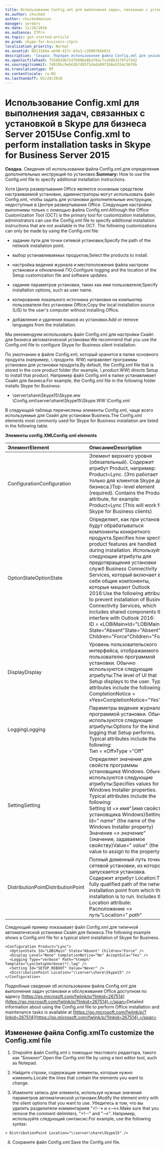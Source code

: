 ```yaml
---
title: Использование Config.xml для выполнения задач, связанных с установкой в Skype для бизнеса Server 2015
ms.author: chucked
author: chuckedmonson
manager: serdars
ms.date: 12/20/2016
ms.audience: ITPro
ms.topic: get-started-article
ms.prod: skype-for-business-itpro
localization_priority: Normal
ms.assetid: 0813184a-ab40-417c-b3a3-c2090766b831
description: 'Сводка: Порядок использования файла Config.xml для указания дополнительных инструкций по установке.'
ms.openlocfilehash: f55683d672df890be8baf0ac7ca50b3170faf3d2
ms.sourcegitcommit: 7d819bc9eb63bfd85f5dada09f1b8e5354c56f6b
ms.translationtype: MT
ms.contentlocale: ru-RU
ms.lasthandoff: 03/28/2018
---
```

# <a name="use-configxml-to-perform-installation-tasks-in-skype-for-business-server-2015"></a><span data-ttu-id="152f9-103">Использование Config.xml для выполнения задач, связанных с установкой в Skype для бизнеса Server 2015</span><span class="sxs-lookup"><span data-stu-id="152f9-103">Use Config.xml to perform installation tasks in Skype for Business Server 2015</span></span>
 
<span data-ttu-id="152f9-104">**Сводка.** Сведения об использовании файла Config.xml для определения дополнительных инструкций по установке.</span><span class="sxs-lookup"><span data-stu-id="152f9-104">**Summary:** How to use the Config.xml file to specify additional installation instructions.</span></span>
  
<span data-ttu-id="152f9-p101">Хотя Центр развертывания Office является основным средством настраиваемой установки, администраторы могут использовать файл Config.xml, чтобы задать для установки дополнительные инструкции, недоступные в Центре развертывания Office. Следующие настройки выполнимы только с помощью файла Config.xml:</span><span class="sxs-lookup"><span data-stu-id="152f9-p101">Although the Office Customization Tool (OCT) is the primary tool for customization installation, administrators can use the Config.xml file to specify additional installation instructions that are not available in the OCT. The following customizations can only be made by using the Config.xml file:</span></span>
  
- <span data-ttu-id="152f9-107">задание пути для точки сетевой установки;</span><span class="sxs-lookup"><span data-stu-id="152f9-107">Specify the path of the network installation point.</span></span>
    
- <span data-ttu-id="152f9-108">выбор устанавливаемых продуктов;</span><span class="sxs-lookup"><span data-stu-id="152f9-108">Select the products to install.</span></span>
    
- <span data-ttu-id="152f9-109">настройка ведения журнала и местоположения файла настроек установки и обновлений ПО;</span><span class="sxs-lookup"><span data-stu-id="152f9-109">Configure logging and the location of the Setup customization file and software updates.</span></span>
    
- <span data-ttu-id="152f9-110">задание параметров установки, таких как имя пользователя;</span><span class="sxs-lookup"><span data-stu-id="152f9-110">Specify installation options, such as user name.</span></span>
    
- <span data-ttu-id="152f9-111">копирование локального источника установки на компьютер пользователя без установки Office;</span><span class="sxs-lookup"><span data-stu-id="152f9-111">Copy the local installation source (LIS) to the user's computer without installing Office.</span></span>
    
- <span data-ttu-id="152f9-112">добавление и удаления языков из установки.</span><span class="sxs-lookup"><span data-stu-id="152f9-112">Add or remove languages from the installation.</span></span>
    
<span data-ttu-id="152f9-113">Мы рекомендуем использовать файл Config.xml для настройки Скайп для бизнеса автоматической установки.</span><span class="sxs-lookup"><span data-stu-id="152f9-113">We recommend that you use the Config.xml file to configure Skype for Business silent installation.</span></span> 
  
<span data-ttu-id="152f9-114">По умолчанию в файле Config.xml, который хранится в папке основного продукта (например, \ _продукта_. WW) направляет программы установки для установки продукта.</span><span class="sxs-lookup"><span data-stu-id="152f9-114">By default, the Config.xml file that is stored in the core product folder (for example, \ _product_.WW) directs Setup to install that product.</span></span> <span data-ttu-id="152f9-115">Например файл Config.xml в папке устанавливает Скайп для бизнеса:</span><span class="sxs-lookup"><span data-stu-id="152f9-115">For example, the Config.xml file in the following folder installs Skype for Business:</span></span>
  
- <span data-ttu-id="152f9-116">\\server\share\Skype15\Skype.ww \Config.xml</span><span class="sxs-lookup"><span data-stu-id="152f9-116">\\server\share\Skype15\Skype.WW \Config.xml</span></span>
    
<span data-ttu-id="152f9-117">В следующей таблице перечислены элементы Config.xml, чаще всего используемые для Скайп для установки Business.</span><span class="sxs-lookup"><span data-stu-id="152f9-117">The Config.xml elements most commonly used for Skype for Business installation are listed in the following table.</span></span>
  
<span data-ttu-id="152f9-118">**Элементы config.XML**</span><span class="sxs-lookup"><span data-stu-id="152f9-118">**Config.xml elements**</span></span>

|<span data-ttu-id="152f9-119">**Элемент**</span><span class="sxs-lookup"><span data-stu-id="152f9-119">**Element**</span></span>|<span data-ttu-id="152f9-120">**Описание**</span><span class="sxs-lookup"><span data-stu-id="152f9-120">**Description**</span></span>|
|:-----|:-----|
|<span data-ttu-id="152f9-121">Configuration</span><span class="sxs-lookup"><span data-stu-id="152f9-121">Configuration</span></span>  <br/> |<span data-ttu-id="152f9-p103">Элемент верхнего уровня (обязательный). Содержит атрибут Product, например: Product=Lync. (Это работает только для клиентов Skype для бизнеса.)</span><span class="sxs-lookup"><span data-stu-id="152f9-p103">Top-level element (required). Contains the Product attribute, for example: Product=Lync (This will work for Skype for Business clients)</span></span>  <br/> |
|<span data-ttu-id="152f9-124">OptionState</span><span class="sxs-lookup"><span data-stu-id="152f9-124">OptionState</span></span>  <br/> | <span data-ttu-id="152f9-125">Определяет, как при установке будут обрабатываться компоненты конкретного продукта.</span><span class="sxs-lookup"><span data-stu-id="152f9-125">Specifies how specific product features are handled during installation.</span></span> <span data-ttu-id="152f9-126">Используйте следующие атрибуты для предотвращения установки служб Business Connectivity Services, который включает в себя общие компоненты, которые мешают Outlook 2016:</span><span class="sxs-lookup"><span data-stu-id="152f9-126">Use the following attributes to prevent installation of Business Connectivity Services, which includes shared components that interfere with Outlook 2016:</span></span> <br/>  <span data-ttu-id="152f9-127">ID = «LOBiMain»</span><span class="sxs-lookup"><span data-stu-id="152f9-127">Id="LOBiMain"</span></span> <br/>  <span data-ttu-id="152f9-128">State="Absent"</span><span class="sxs-lookup"><span data-stu-id="152f9-128">State="Absent"</span></span> <br/>  <span data-ttu-id="152f9-129">Children="Force"</span><span class="sxs-lookup"><span data-stu-id="152f9-129">Children="Force"</span></span> <br/> |
|<span data-ttu-id="152f9-130">Display</span><span class="sxs-lookup"><span data-stu-id="152f9-130">Display</span></span>  <br/> | <span data-ttu-id="152f9-p105">Уровень пользовательского интерфейса, отображаемого пользователю программой установки. Обычно используются следующие атрибуты:</span><span class="sxs-lookup"><span data-stu-id="152f9-p105">The level of UI that Setup displays to the user. Typical attributes include the following:</span></span> <br/>  <span data-ttu-id="152f9-133">CompletionNotice = «Yes»</span><span class="sxs-lookup"><span data-stu-id="152f9-133">CompletionNotice="Yes"</span></span> | <span data-ttu-id="152f9-134">No"(default) «</span><span class="sxs-lookup"><span data-stu-id="152f9-134">"No"(default)</span></span> <br/>  <span data-ttu-id="152f9-135">AcceptEula = «Yes»</span><span class="sxs-lookup"><span data-stu-id="152f9-135">AcceptEula="Yes"</span></span> | <span data-ttu-id="152f9-136">No"(default) «</span><span class="sxs-lookup"><span data-stu-id="152f9-136">"No"(default)</span></span> <br/> |
|<span data-ttu-id="152f9-137">Logging</span><span class="sxs-lookup"><span data-stu-id="152f9-137">Logging</span></span>  <br/> | <span data-ttu-id="152f9-p106">Параметры ведения журнала программой установки. Обычно используются следующие атрибуты:</span><span class="sxs-lookup"><span data-stu-id="152f9-p106">Options for the kind of logging that Setup performs. Typical attributes include the following:</span></span> <br/>  <span data-ttu-id="152f9-140">Тип = «Off»</span><span class="sxs-lookup"><span data-stu-id="152f9-140">Type ="Off"</span></span> | <span data-ttu-id="152f9-141">Standard"(default) «</span><span class="sxs-lookup"><span data-stu-id="152f9-141">"Standard"(default)</span></span> | <span data-ttu-id="152f9-142">«Verbose»</span><span class="sxs-lookup"><span data-stu-id="152f9-142">"Verbose"</span></span> <br/>  <span data-ttu-id="152f9-143">Шаблон =» _filename_.txt» (имя файла журнала)</span><span class="sxs-lookup"><span data-stu-id="152f9-143">Template=" _filename_.txt" (the name of the log file)</span></span>  <br/> |
|<span data-ttu-id="152f9-144">Setting</span><span class="sxs-lookup"><span data-stu-id="152f9-144">Setting</span></span>  <br/> | <span data-ttu-id="152f9-p107">Определяет значения для свойств программы установщика Windows. Обычно используются следующие атрибуты:</span><span class="sxs-lookup"><span data-stu-id="152f9-p107">Specifies values for Windows Installer properties. Typical attributes include the following: </span></span><br/>  <span data-ttu-id="152f9-147">Setting Id =» _имя_"(имя свойства установщика Windows)</span><span class="sxs-lookup"><span data-stu-id="152f9-147">Setting Id=" _name_" (the name of the Windows Installer property)</span></span>  <br/>  <span data-ttu-id="152f9-148">Значение =» _значение_"(значение, задаваемое свойству)</span><span class="sxs-lookup"><span data-stu-id="152f9-148">Value=" _value_" (the value to assign to the property)</span></span>  <br/> |
|<span data-ttu-id="152f9-149">DistributionPoint</span><span class="sxs-lookup"><span data-stu-id="152f9-149">DistributionPoint</span></span>  <br/> | <span data-ttu-id="152f9-p108">Полный доменный путь точки сетевой установки, из которой запускается установка. Содержит атрибут Location:</span><span class="sxs-lookup"><span data-stu-id="152f9-p108">The fully qualified path of the network installation point from which the installation is to run. Includes the Location attribute: </span></span><br/>  <span data-ttu-id="152f9-152">Расположение =» _путь_"</span><span class="sxs-lookup"><span data-stu-id="152f9-152">Location=" _path_"</span></span>  <br/> |
   
<span data-ttu-id="152f9-153">Следующий пример показывает файл Config.xml для типичной автоматической установки Скайп для бизнеса.</span><span class="sxs-lookup"><span data-stu-id="152f9-153">The following example shows a Config.xml file for a typical silent installation of Skype for Business.</span></span> 
  
```
<Configuration Product="Lync"> 
  <OptionState Id="LOBiMain" State="Absent" Children="Force" /> 
  <Display Level="None" CompletionNotice="No" AcceptEula="Yes" /> 
  <Logging Type="verbose" Path="%temp%" Template="LyncSetupVerbose(*).log" />
  <Setting Id="SETUP_REBOOT" Value="Never" /> 
  <DistributionPoint Location="\\server\share\Skype15" /> 
</Configuration>
```

<span data-ttu-id="152f9-154">Подробные сведения об использовании файла Config.xml для выполнения задач установки и обслуживания Office доступном по адресу [https://go.microsoft.com/fwlink/p/?linkid=267514](https://go.microsoft.com/fwlink/p/?linkid=267514).</span><span class="sxs-lookup"><span data-stu-id="152f9-154">Detailed information about using the Config.xml file to perform Office installation and maintenance tasks is available at [https://go.microsoft.com/fwlink/p/?linkid=267514](https://go.microsoft.com/fwlink/p/?linkid=267514).</span></span>
  
## <a name="to-customize-the-configxml-file"></a><span data-ttu-id="152f9-155">Изменение файла Config.xml</span><span class="sxs-lookup"><span data-stu-id="152f9-155">To customize the Config.xml file</span></span>

1. <span data-ttu-id="152f9-156">Откройте файл Config.xml с помощью текстового редактора, такого как "Блокнот".</span><span class="sxs-lookup"><span data-stu-id="152f9-156">Open the Config.xml file by using a text editor tool, such as Notepad.</span></span>
    
2. <span data-ttu-id="152f9-157">Найдите строки, содержащие элементы, которые нужно изменить.</span><span class="sxs-lookup"><span data-stu-id="152f9-157">Locate the lines that contain the elements you want to change.</span></span>
    
3. <span data-ttu-id="152f9-158">Измените запись для элемента, используя нужные значения параметров автоматической установки.</span><span class="sxs-lookup"><span data-stu-id="152f9-158">Modify the element entry with the silent options that you want to use.</span></span> <span data-ttu-id="152f9-159">Убедитесь в том, что вы удалить разделители комментариев "\<!--» и «--\>«.</span><span class="sxs-lookup"><span data-stu-id="152f9-159">Make sure that you remove the comment delimiters, "\<!--" and "--\>".</span></span> <span data-ttu-id="152f9-160">Например, используйте следующий синтаксис:</span><span class="sxs-lookup"><span data-stu-id="152f9-160">For example, use the following syntax:</span></span>
    
  ```
  < DistributionPoint Location="\\server\share\Skype15" />
  ```

4. <span data-ttu-id="152f9-161">Сохраните файл Config.xml.</span><span class="sxs-lookup"><span data-stu-id="152f9-161">Save the Config.xml file.</span></span>
    

